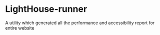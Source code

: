 # LightHouse-runner
A utility which generated all the performance and accessibility report for entire website
